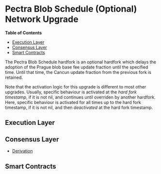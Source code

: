 # Pectra Blob Schedule (Optional) Network Upgrade

<!-- START doctoc generated TOC please keep comment here to allow auto update -->
<!-- DON'T EDIT THIS SECTION, INSTEAD RE-RUN doctoc TO UPDATE -->

**Table of Contents**

- [Execution Layer](#execution-layer)
- [Consensus Layer](#consensus-layer)
- [Smart Contracts](#smart-contracts)

<!-- END doctoc generated TOC please keep comment here to allow auto update -->

The Pectra Blob Schedule hardfork is an optional hardfork which delays the adoption of the
Prague blob base fee update fraction until the specified time. Until that time, the Cancun
update fraction from the previous fork is retained.

Note that the activation logic for this upgrade is different to most other upgrades.
Usually, specific behaviour is activated at the _hard fork timestamp_, if it is not nil,
and continues until overriden by another hardfork.
Here, specific behaviour is activated for all times up to the hard fork timestamp,
if it is not nil, and then _deactivated_ at the hard fork timestamp.

## Execution Layer

## Consensus Layer

- [Derivation](./derivation.md)

## Smart Contracts
